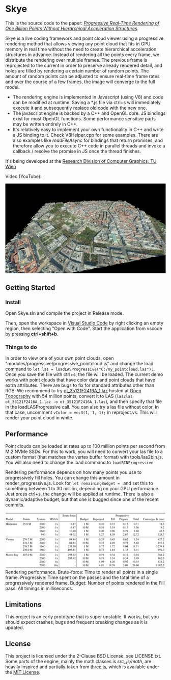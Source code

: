 # Skye

This is the source code to the paper: [*Progressive Real-Time Rendering of One Billion Points Without Hierarchical Acceleration Structures*](https://www.cg.tuwien.ac.at/research/publications/2019/TR%20193-2-2019-4/).

Skye is a live coding framework and point cloud viewer using a progressive rendering method that allows viewing any point cloud that fits in GPU memory in real time without the need to create hierarchical acceleration structures in advance. Instead of rendering all the points every frame, we distribute the rendering over multiple frames. The previous frame is reprojected to the current in order to preserve already rendered detail, and holes are filled by rendering a certain number of random points. The amount of random points can be adjusted to ensure real-time frame rates and over the course of a few frames, the image will converge to the full model.

* The rendering engine is implemented in Javascript (using V8) and code can be modified at runtime. Saving a *.js file via ctrl+s will immediately execute it and subsequently replace old code with the new one. 
* The javascript engine is backed by a C++ and OpenGL core. JS bindings exist for most OpenGL functions. Some performance sensitive parts may be written entirely in C++.
* It's relatively easy to implement your own functionality in C++ and write a JS binding to it. Check V8Helper.cpp for some examples. There are also examples like _readFileAsync_ for bindings that return promises, and therefore allow you to execute C++ code in parallel threads and invoke a callback / resolve the promise in JS once the thread finishes.

It's being developed at the [Research Division of Computer Graphics, TU Wien](https://www.cg.tuwien.ac.at/)  

Video (YouTube):

<a href="https://www.youtube.com/watch?v=6_ivIcynok8" target="_blank">
	<img src="./resources/images/video_preview.jpg" />
</a>

## Getting Started

### Install

Open Skye.sln and compile the project in Release mode. 

Then, open the workspace in [Visual Studio Code](https://code.visualstudio.com/) by right clicking an empty region, then selecting "Open with Code". Start the application from vscode by pressing __ctrl+shift+b__.

### Things to do

In order to view one of your own point clouds, open "modules/progressive/progressive_pointcloud.js" and change the load command to ```let las = loadLASProgressive("C:/my_pointcloud.las");```. Once you save the file with ctrl+s, the file will be loaded. The current demo works with point clouds that have color data and point clouds that have extra attributes. There are bugs to fix for standard attributes other than RGB. We recommend to try [ot_35121F2416A_1.laz](https://cloud.sdsc.edu/v1/AUTH_opentopography/PC_Bulk/CA13_SAN_SIM/ot_35121F2416A_1.laz) hosted at [Open Topography](http://opentopo.sdsc.edu/lidarDataset?opentopoID=OTLAS.032013.26910.2) with 54 million points, convert it to LAS (```las2las ot_35121F2416A_1.laz -o ot_35121F2416A_1.las```), and then specify that file in the loadLASProgressive call. You can also try a las file without color. In that case, uncomment ```vColor = vec3(1, 1, 1);``` in reproject.vs. This will render your point cloud in white. 

## Performance

Point clouds can be loaded at rates up to 100 million points per second from M.2 NVMe SSDs. For this to work, you will need to convert your las file to a custom format (that matches the vertex buffer format) with tools/las2bin.js. You will also need to change the load command to ```loadBINProgressive```. 

Rendering performance depends on how many points you use to progressively fill holes. You can change this amount in render_progressive.js. Look for ```let remainingBudget = ``` and set this to something between 1 to 30 million, depending on your GPU performance. Just press ctrl+s, the change will be applied at runtime. There is also a dynamic/adaptive budget, but that one is bugged since one of the recent commits.

<img src="doc/perf.png"/>
Rendering performance. Brute-force: Time to render all points in a single frame. Progressive: Time spent on the passes and the
total time of a progressively rendered frame. Budget: Number of points rendered in the Fill pass. All timings in milliseconds.

## Limitations

This project is an early prototype that is super unstable. It works, but you should expect crashes, bugs and frequent breaking changes as it is updated.

## License

This project is licensed under the 2-Clause BSD License, see LICENSE.txt.
Some parts of the engine, mainly the math classes is *src_js/math*, are heavily inspired and partially taken from [three.js](https://github.com/mrdoob/three.js/), which is available under the [MIT License](https://github.com/mrdoob/three.js/blob/dev/LICENSE).

<!-- ## References

Following publications are based on this project:

* [*Progressive Real-Time Rendering of One Billion Points Without Hierarchical Acceleration Structures*](https://www.cg.tuwien.ac.at/research/publications/2019/TR%20193-2-2019-4/), Markus Schütz, Gottfried Mandlburger, Johannes Otepka, Michael Wimmer, Preprint & under submission to a peer reviewed venue. -->
